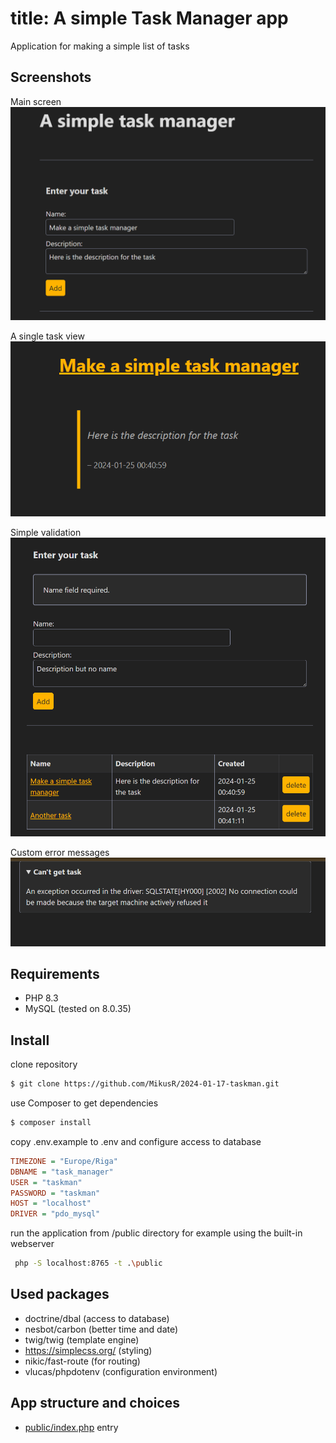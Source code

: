 # title: A simple Task Manager app

Application for making a simple list of tasks

## Screenshots

Main screen
![Main](docs/main.png)

A single task view
![View](docs/view.png)

Simple validation
![Validation](docs/validation.png)

Custom error messages
![Error](docs/error.png)

## Requirements

- PHP 8.3
- MySQL (tested on 8.0.35)

## Install

clone repository

```bash
$ git clone https://github.com/MikusR/2024-01-17-taskman.git
```

use Composer to get dependencies

```bash
$ composer install
```

copy .env.example to .env
and configure access to database

```ini
TIMEZONE = "Europe/Riga"
DBNAME = "task_manager"
USER = "taskman"
PASSWORD = "taskman"
HOST = "localhost"
DRIVER = "pdo_mysql"
```

run the application from /public directory
for example using the built-in webserver

```bash
 php -S localhost:8765 -t .\public
```

## Used packages

- doctrine/dbal (access to database)
- nesbot/carbon (better time and date)
- twig/twig (template engine)
- https://simplecss.org/ (styling)
- nikic/fast-route (for routing)
- vlucas/phpdotenv (configuration environment)

## App structure and choices

- [public/index.php](public/index.php) entry   